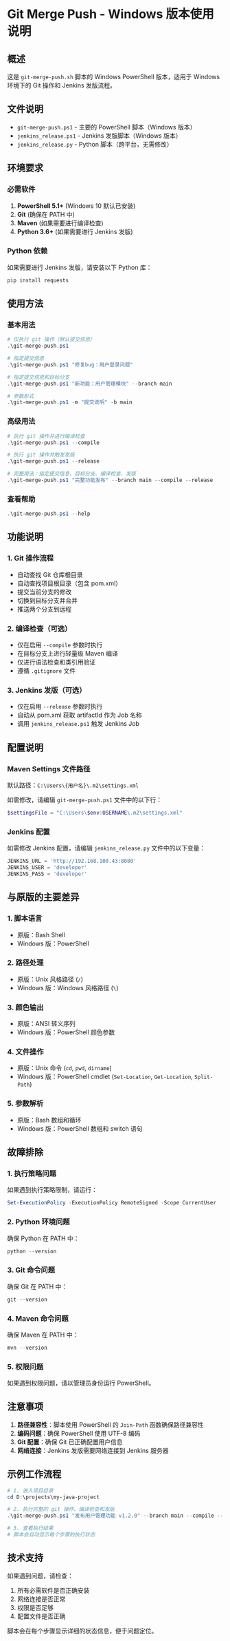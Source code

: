 # Git Merge Push - Windows 版本使用说明

## 概述

这是 `git-merge-push.sh` 脚本的 Windows PowerShell 版本，适用于 Windows 环境下的 Git 操作和 Jenkins 发版流程。

## 文件说明

- `git-merge-push.ps1` - 主要的 PowerShell 脚本（Windows 版本）
- `jenkins_release.ps1` - Jenkins 发版脚本（Windows 版本）
- `jenkins_release.py` - Python 脚本（跨平台，无需修改）

## 环境要求

### 必需软件
1. **PowerShell 5.1+** (Windows 10 默认已安装)
2. **Git** (确保在 PATH 中)
3. **Maven** (如果需要进行编译检查)
4. **Python 3.6+** (如果需要进行 Jenkins 发版)

### Python 依赖
如果需要进行 Jenkins 发版，请安装以下 Python 库：
```powershell
pip install requests
```

## 使用方法

### 基本用法

```powershell
# 仅执行 git 操作（默认提交信息）
.\git-merge-push.ps1

# 指定提交信息
.\git-merge-push.ps1 "修复bug：用户登录问题"

# 指定提交信息和目标分支
.\git-merge-push.ps1 "新功能：用户管理模块" --branch main

# 参数形式
.\git-merge-push.ps1 -m "提交说明" -b main
```

### 高级用法

```powershell
# 执行 git 操作并进行编译检查
.\git-merge-push.ps1 --compile

# 执行 git 操作并触发发版
.\git-merge-push.ps1 --release

# 完整用法：指定提交信息、目标分支、编译检查、发版
.\git-merge-push.ps1 "完整功能发布" --branch main --compile --release
```

### 查看帮助

```powershell
.\git-merge-push.ps1 --help
```

## 功能说明

### 1. Git 操作流程
- 自动查找 Git 仓库根目录
- 自动查找项目根目录（包含 pom.xml）
- 提交当前分支的修改
- 切换到目标分支并合并
- 推送两个分支到远程

### 2. 编译检查（可选）
- 仅在启用 `--compile` 参数时执行
- 在目标分支上进行轻量级 Maven 编译
- 仅进行语法检查和类引用验证
- 遵循 `.gitignore` 文件

### 3. Jenkins 发版（可选）
- 仅在启用 `--release` 参数时执行
- 自动从 pom.xml 获取 artifactId 作为 Job 名称
- 调用 `jenkins_release.ps1` 触发 Jenkins Job

## 配置说明

### Maven Settings 文件路径
默认路径：`C:\Users\{用户名}\.m2\settings.xml`

如需修改，请编辑 `git-merge-push.ps1` 文件中的以下行：
```powershell
$settingsFile = "C:\Users\$env:USERNAME\.m2\settings.xml"
```

### Jenkins 配置
如需修改 Jenkins 配置，请编辑 `jenkins_release.py` 文件中的以下变量：
```python
JENKINS_URL = 'http://192.168.100.43:8080'
JENKINS_USER = 'developer'
JENKINS_PASS = 'developer'
```

## 与原版的主要差异

### 1. 脚本语言
- 原版：Bash Shell
- Windows 版：PowerShell

### 2. 路径处理
- 原版：Unix 风格路径 (`/`)
- Windows 版：Windows 风格路径 (`\`)

### 3. 颜色输出
- 原版：ANSI 转义序列
- Windows 版：PowerShell 颜色参数

### 4. 文件操作
- 原版：Unix 命令 (`cd`, `pwd`, `dirname`)
- Windows 版：PowerShell cmdlet (`Set-Location`, `Get-Location`, `Split-Path`)

### 5. 参数解析
- 原版：Bash 数组和循环
- Windows 版：PowerShell 数组和 switch 语句

## 故障排除

### 1. 执行策略问题
如果遇到执行策略限制，请运行：
```powershell
Set-ExecutionPolicy -ExecutionPolicy RemoteSigned -Scope CurrentUser
```

### 2. Python 环境问题
确保 Python 在 PATH 中：
```powershell
python --version
```

### 3. Git 命令问题
确保 Git 在 PATH 中：
```powershell
git --version
```

### 4. Maven 命令问题
确保 Maven 在 PATH 中：
```powershell
mvn --version
```

### 5. 权限问题
如果遇到权限问题，请以管理员身份运行 PowerShell。

## 注意事项

1. **路径兼容性**：脚本使用 PowerShell 的 `Join-Path` 函数确保路径兼容性
2. **编码问题**：确保 PowerShell 使用 UTF-8 编码
3. **Git 配置**：确保 Git 已正确配置用户信息
4. **网络连接**：Jenkins 发版需要网络连接到 Jenkins 服务器

## 示例工作流程

```powershell
# 1. 进入项目目录
cd D:\projects\my-java-project

# 2. 执行完整的 git 操作、编译检查和发版
.\git-merge-push.ps1 "发布用户管理功能 v1.2.0" --branch main --compile --release

# 3. 查看执行结果
# 脚本会自动显示每个步骤的执行状态
```

## 技术支持

如果遇到问题，请检查：
1. 所有必需软件是否正确安装
2. 网络连接是否正常
3. 权限是否足够
4. 配置文件是否正确

脚本会在每个步骤显示详细的状态信息，便于问题定位。 